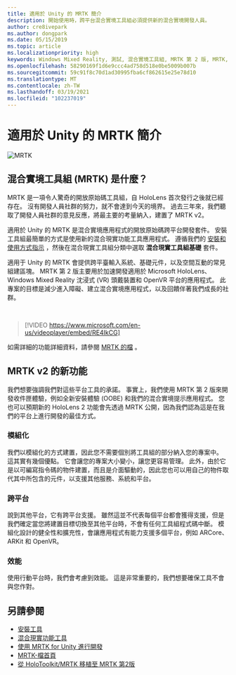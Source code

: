 ```yaml
---
title: 適用於 Unity 的 MRTK 簡介
description: 開始使用時，跨平台混合實境工具組必須提供新的混合實境開發人員。
author: cre8ivepark
ms.author: dongpark
ms.date: 05/15/2019
ms.topic: article
ms.localizationpriority: high
keywords: Windows Mixed Reality, 測試, 混合實境工具組, MRTK 第 2 版, MRTK, 工具, SDK, HoloLens, HoloLens 2, 混合實境頭戴式裝置, windows 混合實境頭戴式裝置, 虛擬實境頭戴式裝置, 跨平台
ms.openlocfilehash: 58290169f1d6e9ccc4ad758d518e0be5009b007b
ms.sourcegitcommit: 59c91f8c70d1ad30995fba6cf862615e25e78d10
ms.translationtype: MT
ms.contentlocale: zh-TW
ms.lasthandoff: 03/19/2021
ms.locfileid: "102237019"
---
```

# <a name="introducing-mrtk-for-unity"></a>適用於 Unity 的 MRTK 簡介

![MRTK](../../design/images/MRTK_UX_Hero.png)

## <a name="what-is-mixed-reality-toolkit-mrtk"></a>混合實境工具組 (MRTK) 是什麼？

MRTK 是一項令人驚奇的開放原始碼工具組，自 HoloLens 首次發行之後就已經存在。 沒有開發人員社群的努力，就不會達到今天的境界。 過去三年來，我們聽取了開發人員社群的意見反應，將最主要的考量納入，建置了 MRTK v2。  

適用於 Unity 的 MRTK 是混合實境應用程式的開放原始碼跨平台開發套件。 安裝工具組最簡單的方式是使用新的混合現實功能工具應用程式。 遵循我們的 [安裝和使用方式指示](welcome-to-mr-feature-tool.md) ，然後在混合現實工具組分類中選取 **混合現實工具組基礎** 套件。

適用于 Unity 的 MRTK 會提供跨平臺輸入系統、基礎元件，以及空間互動的常見組建區塊。 MRTK 第 2 版主要用於加速開發適用於 Microsoft HoloLens、Windows Mixed Reality 沈浸式 (VR) 頭戴裝置和 OpenVR 平台的應用程式。 此專案的目標是減少進入障礙、建立混合實境應用程式，以及回饋伴著我們成長的社群。

<br>

> [!VIDEO https://www.microsoft.com/en-us/videoplayer/embed/RE4IkCG]

如需詳細的功能詳細資料，請參閱 [MRTK 的檔](https://docs.microsoft.com/windows/mixed-reality/mrtk-unity/) 。

## <a name="new-with-mrtk-v2"></a>MRTK v2 的新功能

我們想要強調我們對這些平台工具的承諾。  事實上，我們使用 MRTK 第 2 版來開發收件匣體驗，例如全新安裝體驗 (OOBE) 和我們的混合實境提示應用程式。 您也可以預期新的 HoloLens 2 功能會先透過 MRTK 公開，因為我們認為這是在我們的平台上進行開發的最佳方式。

### <a name="modular"></a>模組化

我們以模組化的方式建置，因此您不需要個別將工具組的部分納入您的專案中。  這其實有幾個優點。  它會讓您的專案大小變小，讓您更容易管理。  此外，由於它是以可編寫指令碼的物件建置，而且是介面驅動的，因此您也可以用自己的物件取代其中所包含的元件，以支援其他服務、系統和平台。

### <a name="cross-platform"></a>跨平台

說到其他平台，它有跨平台支援。  雖然這並不代表每個平台都會獲得支援，但是我們確定當您將建置目標切換至其他平台時，不會有任何工具組程式碼中斷。  模組化設計的健全性和擴充性，會讓應用程式有能力支援多個平台，例如 ARCore、ARKit 和 OpenVR。

### <a name="performant"></a>效能

使用行動平台時，我們會考慮到效能。  這是非常重要的，我們想要確保工具不會與您作對。

## <a name="see-also"></a>另請參閱

* [安裝工具](../install-the-tools.md)
* [混合現實功能工具](welcome-to-mr-feature-tool.md)
* [使用 MRTK for Unity 進行開發](unity-development-overview.md)
* [MRTK-檔首頁](https://docs.microsoft.com/windows/mixed-reality/mrtk-unity/)
* [從 HoloToolkit/MRTK 移植至 MRTK 第2版](https://docs.microsoft.com/windows/mixed-reality/mrtk-unity/updates-deployment/htk-to-mrtk-porting-guide)
